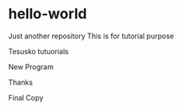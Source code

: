 # hello-world
Just another repository
This is for tutorial purpose


Tesusko tutuorials


New Program 

Thanks

Final Copy
